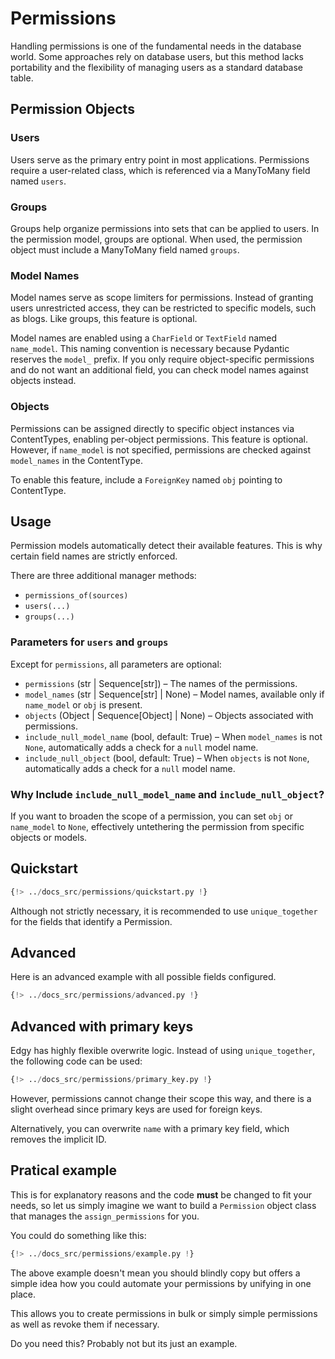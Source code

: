 # Permissions

Handling permissions is one of the fundamental needs in the database world. Some approaches rely on database users, but this method lacks portability and the flexibility of managing users as a standard database table.

## Permission Objects

### Users

Users serve as the primary entry point in most applications. Permissions require a user-related class, which is referenced via a ManyToMany field named `users`.

### Groups

Groups help organize permissions into sets that can be applied to users. In the permission model, groups are optional. When used, the permission object must include a ManyToMany field named `groups`.

### Model Names

Model names serve as scope limiters for permissions. Instead of granting users unrestricted access, they can be restricted to specific models, such as blogs. Like groups, this feature is optional.

Model names are enabled using a `CharField` or `TextField` named `name_model`. This naming convention is necessary because Pydantic reserves the `model_` prefix. If you only require object-specific permissions and do not want an additional field, you can check model names against objects instead.

### Objects

Permissions can be assigned directly to specific object instances via ContentTypes, enabling per-object permissions. This feature is optional. However, if `name_model` is not specified, permissions are checked against `model_names` in the ContentType.

To enable this feature, include a `ForeignKey` named `obj` pointing to ContentType.

## Usage

Permission models automatically detect their available features. This is why certain field names are strictly enforced.

There are three additional manager methods:

- `permissions_of(sources)`
- `users(...)`
- `groups(...)`

### Parameters for `users` and `groups`

Except for `permissions`, all parameters are optional:

- `permissions` (str | Sequence[str]) – The names of the permissions.
- `model_names` (str | Sequence[str] | None) – Model names, available only if `name_model` or `obj` is present.
- `objects` (Object | Sequence[Object] | None) – Objects associated with permissions.
- `include_null_model_name` (bool, default: True) – When `model_names` is not `None`, automatically adds a check for a `null` model name.
- `include_null_object` (bool, default: True) – When `objects` is not `None`, automatically adds a check for a `null` model name.

### Why Include `include_null_model_name` and `include_null_object`?

If you want to broaden the scope of a permission, you can set `obj` or `name_model` to `None`, effectively untethering the permission from specific objects or models.

## Quickstart

```python
{!> ../docs_src/permissions/quickstart.py !}
```

Although not strictly necessary, it is recommended to use `unique_together` for the fields that identify a Permission.

## Advanced

Here is an advanced example with all possible fields configured.

```python
{!> ../docs_src/permissions/advanced.py !}
```

## Advanced with primary keys

Edgy has highly flexible overwrite logic. Instead of using `unique_together`, the following code can be used:

```python
{!> ../docs_src/permissions/primary_key.py !}
```

However, permissions cannot change their scope this way, and there is a slight overhead since primary keys are used for foreign keys.

Alternatively, you can overwrite `name` with a primary key field, which removes the implicit ID.

## Pratical example

This is for explanatory reasons and the code **must** be changed to fit your needs, so let us simply imagine
we want to build a `Permission` object class that manages the `assign_permissions` for you.

You could do something like this:

```python
{!> ../docs_src/permissions/example.py !}
```

The above example doesn't mean you should blindly copy but offers a simple idea how you could automate
your permissions by unifying in one place.

This allows you to create permissions in bulk or simply simple permissions as well as revoke them
if necessary.

Do you need this? Probably not but its just an example.
